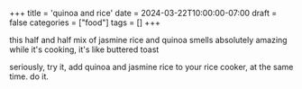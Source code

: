 +++
title = 'quinoa and rice'
date = 2024-03-22T10:00:00-07:00
draft = false
categories = ["food"]
tags = []
+++

this half and half mix of jasmine rice and quinoa smells absolutely amazing while it's cooking, it's like buttered toast

seriously, try it, add quinoa and jasmine rice to your rice cooker, at the same time. do it.